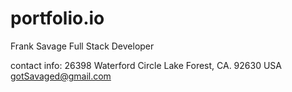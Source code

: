 # portfolio.io


Frank Savage
Full Stack Developer

contact info:
26398 Waterford Circle
Lake Forest, CA.
92630 USA
gotSavaged@gmail.com


